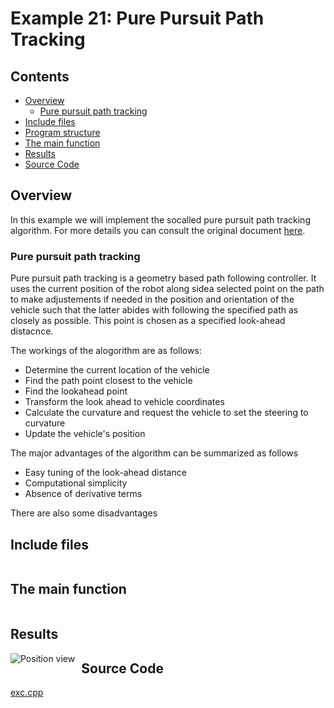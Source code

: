 # Example 21: Pure Pursuit Path Tracking

## Contents

* [Overview](#overview) 
	* [Pure pursuit path tracking](#pure_pursuit_tracking)
* [Include files](#include_files)
* [Program structure](#prg_struct)
* [The main function](#m_func)
* [Results](#results)
* [Source Code](#source_code)


## <a name="overview"></a> Overview

In this example we will implement the socalled pure pursuit path tracking algorithm.
For more details you can consult the original document <a href="https://www.ri.cmu.edu/pub_files/pub3/coulter_r_craig_1992_1/coulter_r_craig_1992_1.pdf">here</a>.

### <a name="pure_pursuit_tracking"></a> Pure pursuit path tracking

Pure pursuit path tracking is a geometry based path following controller.
It uses the current position of the robot along sidea selected point on the path to make adjustements
if needed in the position and orientation of the vehicle such that the latter abides with following
the specified path as closely as possible. This point is chosen as a specified look-ahead distacnce.



The workings of the alogorithm are as follows:

- Determine the current location of the vehicle
- Find the path point closest to the vehicle
- Find the lookahead point
- Transform the look ahead to vehicle coordinates
- Calculate the curvature and request the vehicle to set the steering to curvature
- Update the vehicle's position

The major advantages of the algorithm can be summarized as follows

- Easy tuning of the look-ahead distance
- Computational simplicity
- Absence of derivative terms

There are also some disadvantages


## <a name="include_files"></a> Include files

```
```

## <a name="m_func"></a> The main function

```

```

## <a name="results"></a> Results

<img src="movie.gif"
     alt="Position view"
     style="float: left; margin-right: 10px;" />

## <a name="source_code"></a> Source Code

<a href="../exe.cpp">exc.cpp</a>

